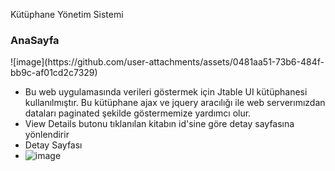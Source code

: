 <p1> Kütüphane Yönetim Sistemi </p1>
<h3> AnaSayfa </h3>
![image](https://github.com/user-attachments/assets/0481aa51-73b6-484f-bb9c-af01cd2c7329)

- Bu web uygulamasında verileri göstermek için Jtable UI kütüphanesi kullanılmıştır. Bu kütüphane ajax ve jquery aracılığı ile web serverımızdan dataları paginated şekilde göstermemize yardımcı olur. 
- View Details butonu tıklanılan kitabın id'sine göre detay sayfasına yönlendirir
- Detay Sayfası
- ![image](https://github.com/user-attachments/assets/eb9436f7-176b-4dc4-a992-d211cbc8a4cf)
